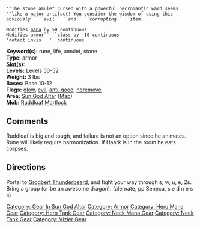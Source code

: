 `''The stone amulet cursed with a powerful necromantic ward seems`  
`''like a major artifact! You consider the wisdom of using this`  
*`obviously`` ``evil`` ``and`` ``corrupting`` ``item.`*

`Modifies `[`mana`](Mana_Points.md "wikilink")` by 50 continuous`  
`Modifies `[`armor`` ``class`](Armor_Class.md "wikilink")` by -10 continuous`  
`'detect invis   '  continuous`

**Keyword(s):** rune, life, amulet, stone  
**Type:** armor  
**[Slot(s)](Object_Slots.md "wikilink"):** <worn around neck>  
**Levels:** Levels 50-52  
**Weight:** 3 lbs  
**Bases:** Base 10-12  
**Flags:** [glow](Glow_Flag.md "wikilink"),
[evil](Evil_Flag.md "wikilink"),
[anti-good](Anti-Good_Flag.md "wikilink"),
[noremove](Noremove_Flag.md "wikilink")  
**Area:** [Sun God Altar](:Category:_Sun_God_Altar.md "wikilink")
([Map](Sun_God_Altar_Map.md "wikilink"))  
**Mob:** [Ruddloaf Mortlock](Ruddloaf_Mortlock "wikilink")  

## Comments

Ruddloaf is big and tough, and failure is not an option since he
animates. Rune will likely require harmonization. If Haark is in the
room he eats corpses.

## Directions

Portal to [Grogbert Thunderbeard](Grogbert_Thunderbeard "wikilink"), and
fight your way through s, w, u, e, 2s. Bring a group (or be an awesome
dragon). (alernate, pp Seneca, s e d n e s s)

[Category: Gear In Sun God
Altar](Category:_Gear_In_Sun_God_Altar "wikilink") [Category:
Armor](Category:_Armor "wikilink") [Category: Hero Mana
Gear](Category:_Hero_Mana_Gear "wikilink") [Category: Hero Tank
Gear](Category:_Hero_Tank_Gear "wikilink") [Category: Neck Mana
Gear](Category:_Neck_Mana_Gear "wikilink") [Category: Neck Tank
Gear](Category:_Neck_Tank_Gear "wikilink") [Category: Vizier
Gear](Category:_Vizier_Gear "wikilink")
